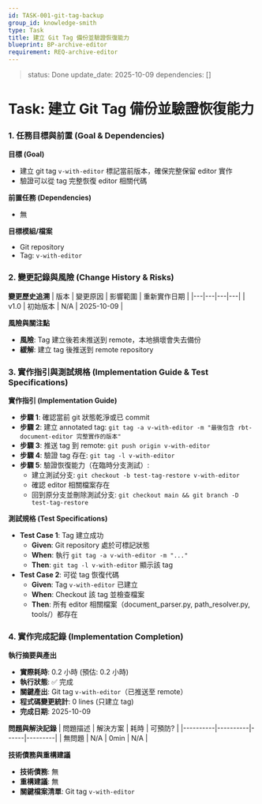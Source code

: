```yaml
---
id: TASK-001-git-tag-backup
group_id: knowledge-smith
type: Task
title: 建立 Git Tag 備份並驗證恢復能力
blueprint: BP-archive-editor
requirement: REQ-archive-editor
---
```


<!-- info-section -->
> status: Done
> update_date: 2025-10-09
> dependencies: []

<!-- id: sec-root -->
# Task: 建立 Git Tag 備份並驗證恢復能力

<!-- id: sec-goal-dependencies -->
### 1. 任務目標與前置 (Goal & Dependencies)

<!-- id: blk-goal, type: list -->
**目標 (Goal)**
  - 建立 git tag `v-with-editor` 標記當前版本，確保完整保留 editor 實作
  - 驗證可以從 tag 完整恢復 editor 相關代碼

<!-- id: blk-dependencies, type: list -->
**前置任務 (Dependencies)**
  - 無

<!-- id: blk-target-modules, type: list -->
**目標模組/檔案**
  - Git repository
  - Tag: `v-with-editor`

<!-- id: sec-change-history -->
### 2. 變更記錄與風險 (Change History & Risks)

<!-- id: blk-change-history-table, type: table -->
**變更歷史追溯**
| 版本 | 變更原因 | 影響範圍 | 重新實作日期 |
|---|---|---|---|
| v1.0 | 初始版本 | N/A | 2025-10-09 |

<!-- id: blk-risks, type: list -->
**風險與關注點**
  - **風險**: Tag 建立後若未推送到 remote，本地損壞會失去備份
  - **緩解**: 建立 tag 後推送到 remote repository

<!-- id: sec-implementation -->
### 3. 實作指引與測試規格 (Implementation Guide & Test Specifications)

<!-- id: blk-implementation-steps, type: list -->
**實作指引 (Implementation Guide)**
  - **步驟 1**: 確認當前 git 狀態乾淨或已 commit
  - **步驟 2**: 建立 annotated tag: `git tag -a v-with-editor -m "最後包含 rbt-document-editor 完整實作的版本"`
  - **步驟 3**: 推送 tag 到 remote: `git push origin v-with-editor`
  - **步驟 4**: 驗證 tag 存在: `git tag -l v-with-editor`
  - **步驟 5**: 驗證恢復能力（在臨時分支測試）:
    - 建立測試分支: `git checkout -b test-tag-restore v-with-editor`
    - 確認 editor 相關檔案存在
    - 回到原分支並刪除測試分支: `git checkout main && git branch -D test-tag-restore`

<!-- id: blk-test-spec, type: list -->
**測試規格 (Test Specifications)**
  - **Test Case 1**: Tag 建立成功
    - **Given**: Git repository 處於可標記狀態
    - **When**: 執行 `git tag -a v-with-editor -m "..."`
    - **Then**: `git tag -l v-with-editor` 顯示該 tag
  - **Test Case 2**: 可從 tag 恢復代碼
    - **Given**: Tag `v-with-editor` 已建立
    - **When**: Checkout 該 tag 並檢查檔案
    - **Then**: 所有 editor 相關檔案（document_parser.py, path_resolver.py, tools/）都存在

<!-- id: sec-completion -->
### 4. 實作完成記錄 (Implementation Completion)

<!-- id: blk-execution-summary, type: list -->
**執行摘要與產出**
  - **實際耗時**: 0.2 小時 (預估: 0.2 小時)
  - **執行狀態**: ✅ 完成
  - **關鍵產出**: Git tag `v-with-editor`（已推送至 remote）
  - **程式碼變更統計**: 0 lines (只建立 tag)
  - **完成日期**: 2025-10-09

<!-- id: blk-problems-table, type: table -->
**問題與解決記錄**
| 問題描述 | 解決方案 | 耗時 | 可預防? |
|----------|----------|------|---------|
| 無問題 | N/A | 0min | N/A |

<!-- id: blk-technical-debt, type: list -->
**技術債務與重構建議**
  - **技術債務**: 無
  - **重構建議**: 無
  - **關鍵檔案清單**: Git tag `v-with-editor`
